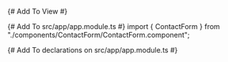 {# Add To View #}
<ContactForm></ContactForm>

{# Add To src/app/app.module.ts #}
import { ContactForm } from "./components/ContactForm/ContactForm.component";

{# Add To declarations on src/app/app.module.ts #}
